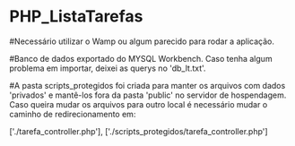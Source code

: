# PHP_ListaTarefas

#Necessário utilizar o Wamp ou algum parecido para rodar a aplicação.

#Banco de dados exportado do MYSQL Workbench. Caso tenha algum problema em importar,  deixei as querys no 'db_lt.txt'.

#A pasta scripts_protegidos foi criada para manter os arquivos com dados 'privados' e mantê-los fora da pasta 'public' no servidor de hospendagem. Caso queira mudar os 
arquivos para outro local é necessário mudar o caminho de redirecionamento em:

['./tarefa_controller.php'], ['./scripts_protegidos/tarefa_controller.php']
